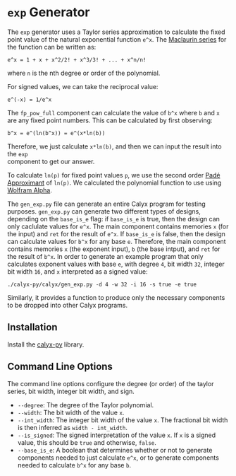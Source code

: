 # `exp` Generator

The `exp` generator uses a Taylor series approximation to calculate the fixed point value of the natural
exponential function `e^x`. The [Maclaurin series](https://en.wikipedia.org/wiki/Taylor_series#Exponential_function) 
for the function can be written as:
```
e^x = 1 + x + x^2/2! + x^3/3! + ... + x^n/n!
```
where `n` is the nth degree or order of the polynomial.

For signed values, we can take the reciprocal value:
```
e^(-x) = 1/e^x
```

The `fp_pow_full` component can calculate the value of `b^x` where `b` and `x` are 
any fixed point numbers. This can be calculated by first observing: 
```
b^x = e^(ln(b^x)) = e^(x*ln(b))
```
Therefore, we just calculate `x*ln(b)`, and then we can input the result into the `exp`  
component to get our answer. 

To calculate `ln(p)` for fixed point values `p`, we use the second order [Padé Approximant](https://en.wikipedia.org/wiki/Pad%C3%A9_approximant) of `ln(p)`. We calculated the polynomial function 
to use using [Wolfram Alpha](https://www.wolframalpha.com/input?i=+PadeApproximant%5Bln%28x%29%2C%7Bx%2C1.5%2C%7B2%2C2%7D%7D%5D+).  


The `gen_exp.py` file can generate an entire Calyx program for testing purposes.
`gen_exp.py` can generate two different types of designs, depending on the 
`base_is_e` flag: if `base_is_e` is true, then the design can only caclulate 
values for `e^x`. The main component contains memories `x` (for the input) and `ret` for the result of `e^x`. 
If `base_is_e` is false, then the design can calculate values for `b^x` for any base 
`e`. Therefore, the main component contains memories `x` (the exponent input), `b` (the base intput),
and `ret` for the result of `b^x`. 
In order to generate an example program that only calculates exponent values with base 
`e`, with degree `4`, bit width `32`, integer bit width `16`, and `x` interpreted as a signed value:
```
./calyx-py/calyx/gen_exp.py -d 4 -w 32 -i 16 -s true -e true 
```

Similarly, it provides a function to produce only the necessary components to be dropped into other Calyx programs.

## Installation

Install the [calyx-py](../calyx-py.md) library.

## Command Line Options

The command line options configure the degree (or order) of the taylor series, bit width, integer bit width, and sign.

- `--degree`: The degree of the Taylor polynomial.
- `--width`: The bit width of the value `x`.
- `--int_width`: The integer bit width of the value `x`. The fractional bit width is then inferred as `width - int_width`.
- `--is_signed`: The signed interpretation of the value `x`. If `x` is a signed value, this should be `true` and otherwise, `false`. 
- `--base_is_e`: A boolean that determines whether or not to generate 
components needed to just calculate `e^x`, or to generate components needed to 
calculate `b^x` for any base `b`. 
